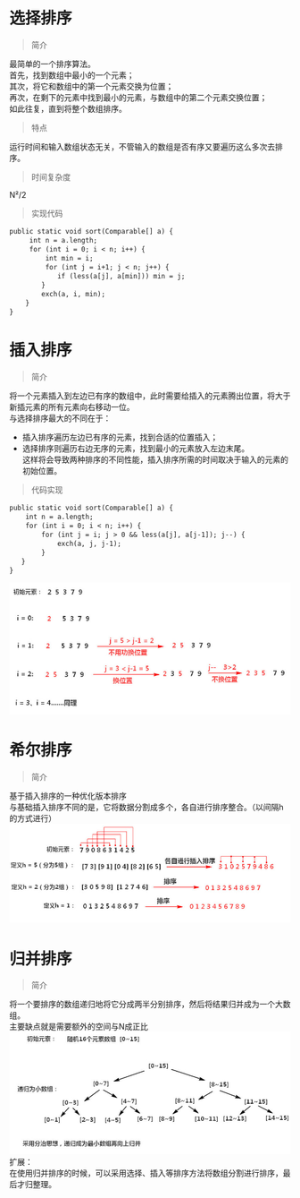 # 选择排序
>简介  

最简单的一个排序算法。  
首先，找到数组中最小的一个元素；  
其次，将它和数组中的第一个元素交换为位置；  
再次，在剩下的元素中找到最小的元素，与数组中的第二个元素交换位置；  
如此往复，直到将整个数组排序。

> 特点   

运行时间和输入数组状态无关，不管输入的数组是否有序又要遍历这么多次去排序。  

> 时间复杂度  

N²/2

> 实现代码

```
public static void sort(Comparable[] a) {
     int n = a.length;
     for (int i = 0; i < n; i++) {
         int min = i;
         for (int j = i+1; j < n; j++) {
            if (less(a[j], a[min])) min = j;
        }
        exch(a, i, min);
    }
}
```

# 插入排序  
> 简介  

将一个元素插入到左边已有序的数组中，此时需要给插入的元素腾出位置，将大于新插元素的所有元素向右移动一位。  
与选择排序最大的不同在于：   
* 插入排序遍历左边已有序的元素，找到合适的位置插入；
* 选择排序则遍历右边无序的元素，找到最小的元素放入左边末尾。  
这样将会导致两种排序的不同性能，插入排序所需的时间取决于输入的元素的初始位置。   

> 代码实现

```
public static void sort(Comparable[] a) {
	int n = a.length;
	for (int i = 0; i < n; i++) {
    	for (int j = i; j > 0 && less(a[j], a[j-1]); j--) {
       		exch(a, j, j-1);
       	}
   }
}
```
![image](https://raw.githubusercontent.com/suifeng412/CodeLib/master/algorithm/public/2018-10-03_112340.jpg)


# 希尔排序
> 简介

基于插入排序的一种优化版本排序  
与基础插入排序不同的是，它将数据分割成多个，各自进行排序整合。（以间隔h的方式进行）  
![image](https://raw.githubusercontent.com/suifeng412/CodeLib/master/algorithm/public/2018-10-04_163048.jpg)


# 归并排序
> 简介

将一个要排序的数组递归地将它分成两半分别排序，然后将结果归并成为一个大数组。  
主要缺点就是需要额外的空间与N成正比    
![image](https://raw.githubusercontent.com/suifeng412/CodeLib/master/algorithm/public/2018-10-05_162422.jpg)  
扩展：  
在使用归并排序的时候，可以采用选择、插入等排序方法将数组分割进行排序，最后才归整理。

















